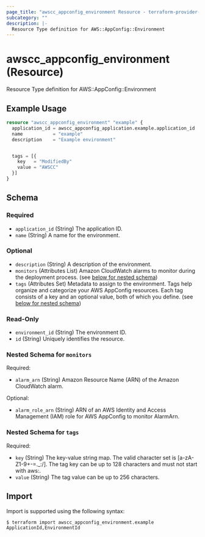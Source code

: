 ```yaml
---
page_title: "awscc_appconfig_environment Resource - terraform-provider-awscc"
subcategory: ""
description: |-
  Resource Type definition for AWS::AppConfig::Environment
---
```


# awscc_appconfig_environment (Resource)

Resource Type definition for AWS::AppConfig::Environment

## Example Usage

```terraform
resource "awscc_appconfig_environment" "example" {
  application_id = awscc_appconfig_application.example.application_id
  name           = "example"
  description    = "Example environment"


  tags = [{
    key   = "ModifiedBy"
    value = "AWSCC"
  }]
}
```

<!-- schema generated by tfplugindocs -->
## Schema

### Required

- `application_id` (String) The application ID.
- `name` (String) A name for the environment.

### Optional

- `description` (String) A description of the environment.
- `monitors` (Attributes List) Amazon CloudWatch alarms to monitor during the deployment process. (see [below for nested schema](#nestedatt--monitors))
- `tags` (Attributes Set) Metadata to assign to the environment. Tags help organize and categorize your AWS AppConfig resources. Each tag consists of a key and an optional value, both of which you define. (see [below for nested schema](#nestedatt--tags))

### Read-Only

- `environment_id` (String) The environment ID.
- `id` (String) Uniquely identifies the resource.

<a id="nestedatt--monitors"></a>
### Nested Schema for `monitors`

Required:

- `alarm_arn` (String) Amazon Resource Name (ARN) of the Amazon CloudWatch alarm.

Optional:

- `alarm_role_arn` (String) ARN of an AWS Identity and Access Management (IAM) role for AWS AppConfig to monitor AlarmArn.


<a id="nestedatt--tags"></a>
### Nested Schema for `tags`

Required:

- `key` (String) The key-value string map. The valid character set is [a-zA-Z1-9+-=._:/]. The tag key can be up to 128 characters and must not start with aws:.
- `value` (String) The tag value can be up to 256 characters.

## Import

Import is supported using the following syntax:

```shell
$ terraform import awscc_appconfig_environment.example ApplicationId,EnvironmentId
```